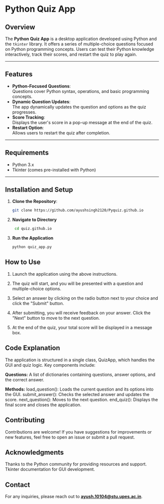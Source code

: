 # Python Quiz App

## Overview
The **Python Quiz App** is a desktop application developed using Python and the `tkinter` library. It offers a series of multiple-choice questions focused on Python programming concepts. Users can test their Python knowledge interactively, track their scores, and restart the quiz to play again.

---

## Features
- **Python-Focused Questions**:  
  Questions cover Python syntax, operations, and basic programming concepts.
- **Dynamic Question Updates**:  
  The app dynamically updates the question and options as the quiz progresses.
- **Score Tracking**:  
  Displays the user's score in a pop-up message at the end of the quiz.
- **Restart Option**:  
  Allows users to restart the quiz after completion.

---

## Requirements
- Python 3.x
- Tkinter (comes pre-installed with Python)

---

## Installation and Setup
1. **Clone the Repository**:
   ```bash
   git clone https://github.com/ayushsingh2120/Pyquiz.github.io

2. **Navigate to Directory**
   ```bash
    cd quiz.github.io
3. **Run the Application**
   ```bash
   python quiz_app.py
## How to Use
1. Launch the application using the above instructions.

2. The quiz will start, and you will be presented with a question and multiple-choice options.

3. Select an answer by clicking on the radio button next to your choice and click the "Submit" button.

4. After submitting, you will receive feedback on your answer. Click the "Next" button to move to the next question.

5. At the end of the quiz, your total score will be displayed in a message box.

## Code Explanation
The application is structured in a single class, QuizApp, which handles the GUI and quiz logic. Key components include:

**Questions:** A list of dictionaries containing questions, answer options, and the correct answer.

**Methods:**
load_question(): Loads the current question and its options into the GUI.
submit_answer(): Checks the selected answer and updates the score.
next_question(): Moves to the next question.
end_quiz(): Displays the final score and closes the application.

## Contributing

Contributions are welcome! If you have suggestions for improvements or new features, feel free to open an issue or submit a pull request.

## Acknowledgments

Thanks to the Python community for providing resources and support.
Tkinter documentation for GUI development.

## Contact

For any inquiries, please reach out to **ayush.10104@stu.upes.ac.in**.


